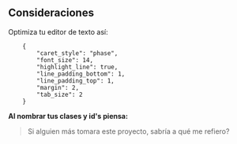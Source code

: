 ## Consideraciones

Optimiza tu editor de texto así: 

		{
			"caret_style": "phase",
			"font_size": 14,
			"highlight_line": true,
			"line_padding_bottom": 1,
			"line_padding_top": 1,
			"margin": 2,
			"tab_size": 2
		}

__Al nombrar tus clases y id's piensa:__

> Si alguien más tomara este proyecto, sabría a qué me refiero?